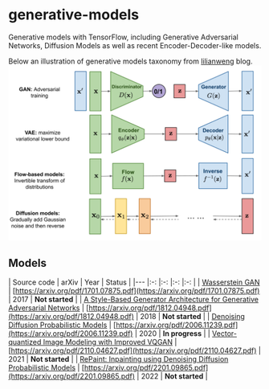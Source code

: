 # generative-models
Generative models with TensorFlow, including Generative Adversarial Networks, Diffusion Models as well as recent Encoder-Decoder-like models.


Below an illustration of generative models taxonomy from [lilianweng](https://lilianweng.github.io/posts/2021-07-11-diffusion-models/) blog.
![alt text](inputs/generative-overview.png "Generative models")


## Models
| Source code | arXiv | Year | Status |
|---    |:-:    |:-:    |:-:    |:-:    |
| [Wasserstein GAN](src/wasserstein_gan) | [https://arxiv.org/pdf/1701.07875.pdf](https://arxiv.org/pdf/1701.07875.pdf) | 2017 | **Not started** |
| [A Style-Based Generator Architecture for Generative Adversarial Networks](src/stylegan) | [https://arxiv.org/pdf/1812.04948.pdf](https://arxiv.org/pdf/1812.04948.pdf) | 2018 | **Not started** |
| [Denoising Diffusion Probabilistic Models](src/ddpm) | [https://arxiv.org/pdf/2006.11239.pdf](https://arxiv.org/pdf/2006.11239.pdf) | 2020 | **In progress** |
| [Vector-quantized Image Modeling with Improved VQGAN](src/vim) | [https://arxiv.org/pdf/2110.04627.pdf](https://arxiv.org/pdf/2110.04627.pdf) | 2021 | **Not started** |
| [RePaint: Inpainting using Denoising Diffusion Probabilistic Models](src/repaint) | [https://arxiv.org/pdf/2201.09865.pdf](https://arxiv.org/pdf/2201.09865.pdf) | 2022 | **Not started** |

